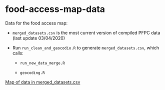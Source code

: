 # food-access-map-data

Data for the food access map:

* `merged_datasets.csv` is the most current version of compiled PFPC data (last update 03/04/2020)


* Run `run_clean_and_geocodio.R` to generate `merged_datasets.csv`, which calls:

	+ `run_new_data_merge.R` 
	
	+ `geocoding.R` 
	
[Map of data in merged_datasets.csv](https://wprdc-maps.carto.com/u/wprdc/builder/64b812f6-45fa-4f27-a239-6e61a870d1de/embed)
